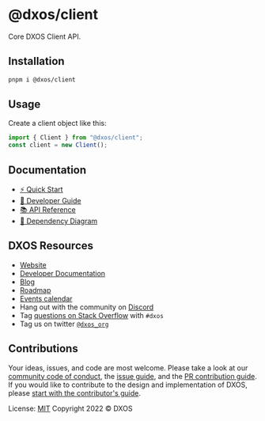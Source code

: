 # @dxos/client

Core DXOS Client API.

## Installation

```bash
pnpm i @dxos/client
```

## Usage

Create a client object like this:

```ts
import { Client } from "@dxos/client";
const client = new Client();
```

## Documentation

- [⚡️ Quick Start](https://docs.dxos.org/quick-start)
- [📖 Developer Guide](https://docs.dxos.org/guide/echo)
- [📚 API Reference](https://docs.dxos.org/api/@dxos/client.html)
- [🧩 Dependency Diagram](./docs/README.md)

## DXOS Resources

- [Website](https://dxos.org)
- [Developer Documentation](https://docs.dxos.org)
- [Blog](https://blog.dxos.org)
- [Roadmap](https://docs.dxos.org/roadmap)
- [Events calendar](https://blog.dxos.org/events)
- Hang out with the community on [Discord](https://dxos.org/discord)
- Tag [questions on Stack Overflow](https://stackoverflow.com/questions/tagged/dxos) with `#dxos`
- Tag us on twitter [`@dxos_org`](https://twitter.com/dxos_org)

## Contributions

Your ideas, issues, and code are most welcome. Please take a look at our [community code of conduct](), the [issue guide](https://github.com/dxos/dxos/issues), and the [PR contribution guide](). If you would like to contribute to the design and implementation of DXOS, please [start with the contributor's guide]().

License: [MIT](./LICENSE.md) Copyright 2022 © DXOS
